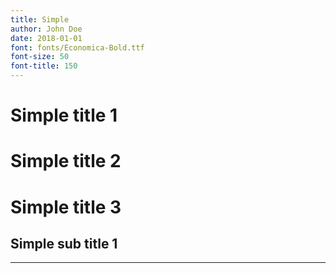 ```yaml
---
title: Simple
author: John Doe
date: 2018-01-01
font: fonts/Economica-Bold.ttf
font-size: 50
font-title: 150
---
```


# Simple title 1
# Simple title 2 
# Simple title 3 
## Simple sub title 1
---